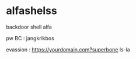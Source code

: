 # alfashelss
backdoor shell alfa

pw BC : jangkrikbos


evassion : 
https://yourdomain.com?superbone ls-la
